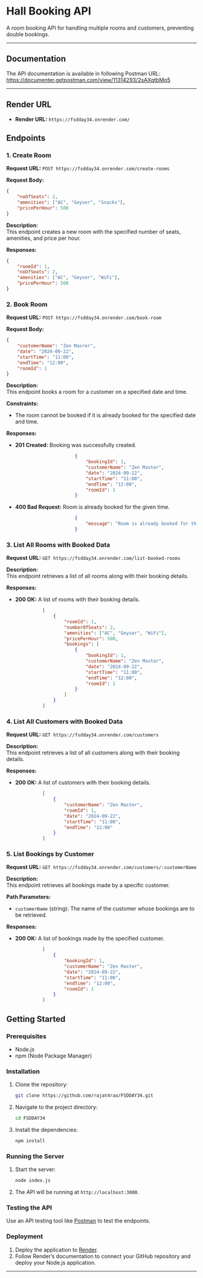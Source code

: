 # Hall Booking API

A room booking API for handling multiple rooms and customers, preventing double bookings.

---

## Documentation

The API documentation is available in following Postman URL: https://documenter.getpostman.com/view/11314293/2sAXqtbMq5

---

## Render URL

- **Render URL:** `https://fsdday34.onrender.com/`

## Endpoints

### 1. Create Room

**Request URL:** `POST https://fsdday34.onrender.com/create-rooms`

**Request Body:**

``` json
{
    "noOfSeats": 2,
    "amenities": ["AC", "Geyser", "Snacks"],
    "pricePerHour": 500
}

 ```

**Description:**  
This endpoint creates a new room with the specified number of seats, amenities, and price per hour.

**Responses:**

``` json
{
    "roomId": 1,
    "noOfSeats": 2,
    "amenities": ["AC", "Geyser", "WiFi"],
    "pricePerHour": 500
}

 ```

### 2. Book Room

**Request URL:** `POST https://fsdday34.onrender.com/book-room`

**Request Body:**

``` json
{
    "customerName": "Zen Masrer",
    "date": "2024-09-22",
    "startTime": "11:00",
    "endTime": "12:00",
    "roomId": 1
}

 ```

**Description:**  
This endpoint books a room for a customer on a specified date and time.

**Constraints:**

- The room cannot be booked if it is already booked for the specified date and time.
    

**Responses:**

- **201 Created:** Booking was successfully created.
    
    ``` json
                          {
                              "bookingId": 1,
                              "customerName": "Zen Master",
                              "date": "2024-09-22",
                              "startTime": "11:00",
                              "endTime": "12:00",
                              "roomId": 1
                          }
    
     ```
    
- **400 Bad Request:** Room is already booked for the given time.
    
    ``` json
                          {
                              "message": "Room is already booked for the given time"
                          }
    
     ```

### 3. List All Rooms with Booked Data

**Request URL:** `GET https://fsdday34.onrender.com/list-booked-rooms`

**Description:**  
This endpoint retrieves a list of all rooms along with their booking details.

**Responses:**

- **200 OK:** A list of rooms with their booking details.
    
    ``` json
              [
                  {
                      "roomId": 1,
                      "numberOfSeats": 2,
                      "amenities": ["AC", "Geyser", "WiFi"],
                      "pricePerHour": 500,
                      "bookings": [
                          {
                              "bookingId": 1,
                              "customerName": "Zen Master",
                              "date": "2024-09-22",
                              "startTime": "11:00",
                              "endTime": "12:00",
                              "roomId": 1
                          }
                      ]
                  }
              ]
    
     ```

### 4. List All Customers with Booked Data

**Request URL:** `GET https://fsdday34.onrender.com/customers`

**Description:**  
This endpoint retrieves a list of all customers along with their booking details.

**Responses:**

- **200 OK:** A list of customers with their booking details.
    
    ``` json
              [
                  {
                      "customerName": "Zen Master",
                      "roomId": 1,
                      "date": "2024-09-22",
                      "startTime": "11:00",
                      "endTime": "12:00"
                  }
              ]
    
     ```

### 5\. List Bookings by Customer

**Request URL:** `GET https://fsdday34.onrender.com/customers/:customerName`

**Description:**  
This endpoint retrieves all bookings made by a specific customer.

**Path Parameters:**

- `customerName` (string): The name of the customer whose bookings are to be retrieved.
    

**Responses:**

- **200 OK:** A list of bookings made by the specified customer.
    
    ``` json
              [
                  {
                      "bookingId": 1,
                      "customerName": "Zen Master",
                      "date": "2024-09-22",
                      "startTime": "11:00",
                      "endTime": "12:00",
                      "roomId": 1
                  }
              ]
    
     ```

## Getting Started

### Prerequisites

- Node.js
- npm (Node Package Manager)

### Installation

1. Clone the repository:
   ```bash
   git clone https://github.com/rajat4rao/FSDDAY34.git
   ```
2. Navigate to the project directory:
   ```bash
   cd FSDDAY34
   ```
3. Install the dependencies:
   ```bash
   npm install
   ```

### Running the Server

1. Start the server:
   ```bash
   node index.js
   ```
2. The API will be running at `http://localhost:3000`.

### Testing the API

Use an API testing tool like [Postman](https://www.postman.com/) to test the endpoints.

### Deployment

1. Deploy the application to [Render](https://render.com/).
2. Follow Render’s documentation to connect your GitHub repository and deploy your Node.js application.

---

